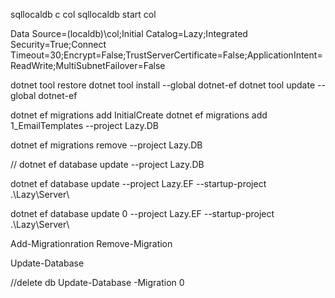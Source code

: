 ﻿
sqllocaldb c col
sqllocaldb start col




Data Source=(localdb)\col;Initial Catalog=Lazy;Integrated Security=True;Connect Timeout=30;Encrypt=False;TrustServerCertificate=False;ApplicationIntent=ReadWrite;MultiSubnetFailover=False



dotnet tool restore
dotnet tool install --global dotnet-ef
dotnet tool update --global dotnet-ef

dotnet ef migrations add InitialCreate
dotnet ef migrations add 1_EmailTemplates --project Lazy.DB

dotnet ef migrations remove --project Lazy.DB


// dotnet ef database update --project Lazy.DB

dotnet ef database update --project Lazy.EF --startup-project .\Lazy\Server\

dotnet ef database update 0 --project Lazy.EF --startup-project .\Lazy\Server\



Add-Migrationration
Remove-Migration

Update-Database

//delete db
Update-Database -Migration 0
